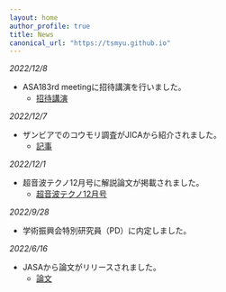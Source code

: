 ```yaml
---
layout: home
author_profile: true
title: News
canonical_url: "https://tsmyu.github.io"
---
```

*2022/12/8*
- ASA183rd meetingに招待講演を行いました。
    - [招待講演](https://asa.scitation.org/doi/abs/10.1121/10.0016173)

*2022/12/7*
- ザンビアでのコウモリ調査がJICAから紹介されました。
    - [記事](https://www.jica.go.jp/project/all_africa/002/news/20221207.html)

*2022/12/1*
- 超音波テクノ12月号に解説論文が掲載されました。
    - [超音波テクノ12月号](https://www.nikko-pb.co.jp/products/detail.php?product_id=5426)

*2022/9/28*
- 学術振興会特別研究員（PD）に内定しました。

*2022/6/16*
- JASAから論文がリリースされました。
    - [論文](https://asa.scitation.org/doi/full/10.1121/10.0011737)
